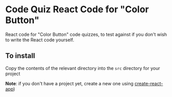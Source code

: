# Code Quiz React Code for "Color Button"

React code for "Color Button" code quizzes, to test against if you don't wish to write the React code yourself.

## To install

Copy the contents of the relevant directory into the `src` directory for your project

**Note**: if you don't have a project yet, create a new one using [create-react-app](https://create-react-app.dev/))

